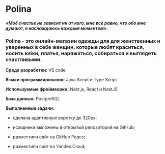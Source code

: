 # **Polina**

#### *«Моё счастье не зависит ни от кого, мне всё равно, что обо мне думают, я наслаждаюсь каждым моментом».* 

### **Polina** - это онлайн-магазин одежды для для женственных и уверенных в себе женщин, которые любят краситься, носить юбки, платья, наряжаться, собираться и выглядеть счастливыми.

**Среда разработки:** VS code

**Языки программирования:** Java Script и Type Script

**Используемые фреймворки:** Next.js, React и NestJS

**База данных:** PostgreSQL

**Выполненные задачи:**

- сделана адаптивную верстку до 320рх;

- исходники выложены в открытый репозиторий на GitHub;

- разместили сайт на GitHub Pages;

- разместили сайт на Yandex Cloud;


